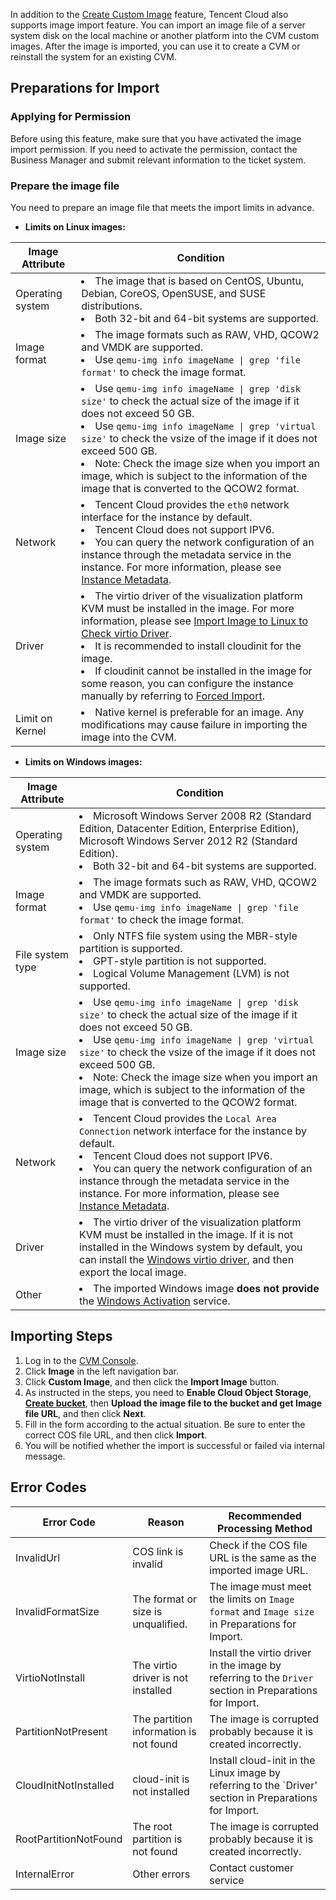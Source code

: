In addition to the [Create Custom Image](/doc/product/213/4942) feature, Tencent Cloud also supports image import feature. You can import an image file of a server system disk on the local machine or another platform into the CVM custom images. After the image is imported, you can use it to create a CVM or reinstall the system for an existing CVM.
## Preparations for Import
### Applying for Permission
Before using this feature, make sure that you have activated the image import permission. If you need to activate the permission, contact the Business Manager and submit relevant information to the ticket system.

### Prepare the image file
You need to prepare an image file that meets the import limits in advance.
 - **Limits on Linux images:**

| Image Attribute | Condition |
|---------|---------|
| Operating system | <li>The image that is based on CentOS, Ubuntu, Debian, CoreOS, OpenSUSE, and SUSE distributions.<br><li>Both 32-bit and 64-bit systems are supported. |
| Image format | <li>The image formats such as RAW, VHD, QCOW2 and VMDK are supported.<br><li>Use <code>qemu-img info imageName &#124; grep 'file format'</code> to check the image format. |
| Image size | <li>Use <code>qemu-img info imageName &#124; grep 'disk size'</code> to check the actual size of the image if it does not exceed 50 GB. <br><li>Use <code>qemu-img info imageName &#124; grep 'virtual size'</code> to check the vsize of the image if it does not exceed 500 GB.<br><li>Note: Check the image size when you import an image, which is subject to the information of the image that is converted to the QCOW2 format. |
| Network | <li>Tencent Cloud provides the `eth0` network interface for the instance by default.<br><li>Tencent Cloud does not support IPV6.<br><li>You can query the network configuration of an instance through the metadata service in the instance. For more information, please see [Instance Metadata](/document/product/213/4934). |
| Driver | <li>The virtio driver of the visualization platform KVM must be installed in the image. For more information, please see [Import Image to Linux to Check virtio Driver](/document/product/213/9929).<br><li>It is recommended to install cloudinit for the image.<br><li>If cloudinit cannot be installed in the image for some reason, you can configure the instance manually by referring to [Forced Import](/document/product/213/12849). |
| Limit on Kernel | <li>Native kernel is preferable for an image. Any modifications may cause failure in importing the image into the CVM. |

 - **Limits on Windows images:**

| Image Attribute | Condition |
|---------|---------|
| Operating system | <li>Microsoft Windows Server 2008 R2 (Standard Edition, Datacenter Edition, Enterprise Edition), Microsoft Windows Server 2012 R2 (Standard Edition).<br><li>Both 32-bit and 64-bit systems are supported. |
| Image format | <li>The image formats such as RAW, VHD, QCOW2 and VMDK are supported. <br><li>Use <code>qemu-img info imageName &#124; grep 'file format'</code> to check the image format. |
| File system type | <li>Only NTFS file system using the MBR-style partition is supported.<br><li>GPT-style partition is not supported.<br><li>Logical Volume Management (LVM) is not supported. |
| Image size | <li>Use <code>qemu-img info imageName &#124; grep 'disk size'</code> to check the actual size of the image if it does not exceed 50 GB.<br><li>Use <code>qemu-img info imageName &#124; grep 'virtual size'</code> to check the vsize of the image if it does not exceed 500 GB.<br><li>Note: Check the image size when you import an image, which is subject to the information of the image that is converted to the QCOW2 format. |
| Network | <li>Tencent Cloud provides the `Local Area Connection` network interface for the instance by default.<br><li>Tencent Cloud does not support IPV6.<br><li>You can query the network configuration of an instance through the metadata service in the instance. For more information, please see [Instance Metadata](/document/product/213/4934). |
| Driver | <li>The virtio driver of the visualization platform KVM must be installed in the image. If it is not installed in the Windows system by default, you can install the [Windows virtio driver](http://windowsvirtio-10016717.file.myqcloud.com/InstallQCloud.exe), and then export the local image. |
| Other | <li>The imported Windows image **does not provide** the [Windows Activation](/doc/product/213/%E6%AD%A3%E7%89%88%E6%BF%80%E6%B4%BB) service. |

## Importing Steps
 1. Log in to the [CVM Console](https://console.cloud.tencent.com/cvm/). 
 2. Click **Image** in the left navigation bar.
 3. Click **Custom Image**, and then click the **Import Image** button.
 4. As instructed in the steps, you need to **Enable Cloud Object Storage**, [**Create bucket**](https://intl.cloud.tencent.com/document/product/436/6232), then **Upload the image file to the bucket and get Image file URL**, and then click **Next**.
 5. Fill in the form according to the actual situation. Be sure to enter the correct COS file URL, and then click **Import**.
 6. You will be notified whether the import is successful or failed via internal message.

## Error Codes
 
| Error Code | Reason | Recommended Processing Method |
|-----|-----|-----|
|InvalidUrl|COS link is invalid | Check if the COS file URL is the same as the imported image URL. |
|InvalidFormatSize|The format or size is unqualified. | The image must meet the limits on `Image format` and `Image size` in Preparations for Import. |
|VirtioNotInstall|The virtio driver is not installed | Install the virtio driver in the image by referring to the `Driver` section in Preparations for Import. |
|PartitionNotPresent|The partition information is not found | The image is corrupted probably because it is created incorrectly. |
|CloudInitNotInstalled|cloud-init is not installed | Install cloud-init in the Linux image by referring to the `Driver' section in Preparations for Import. |
|RootPartitionNotFound|The root partition is not found | The image is corrupted probably because it is created incorrectly. |
|InternalError|Other errors | Contact customer service |


